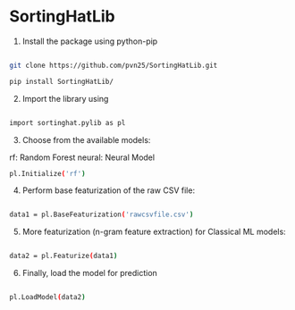 # SortingHatLib


1. Install the package using python-pip

```bash

git clone https://github.com/pvn25/SortingHatLib.git

pip install SortingHatLib/
```
2. Import the library using 

```bash

import sortinghat.pylib as pl

```
3. Choose from the available models:

rf: Random Forest
neural: Neural Model

```bash
pl.Initialize('rf')

```

4. Perform base featurization of the raw CSV file:

```bash

data1 = pl.BaseFeaturization('rawcsvfile.csv')

```

5. More featurization (n-gram feature extraction) for Classical ML models:

```bash

data2 = pl.Featurize(data1)

```

6. Finally, load the model for prediction

```bash

pl.LoadModel(data2)

```

